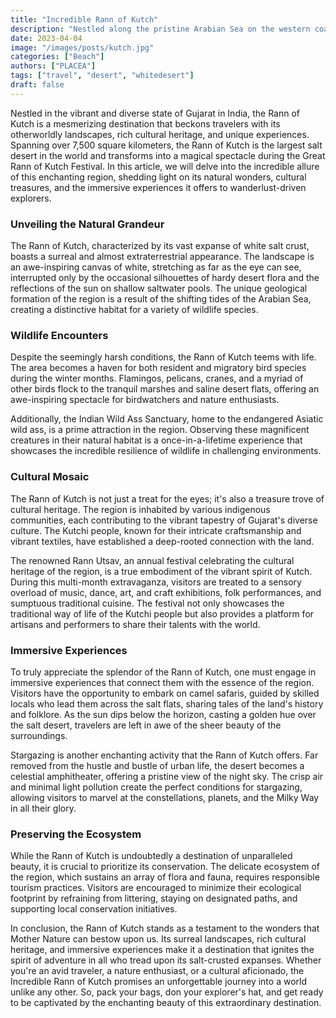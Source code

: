 ```yaml
---
title: "Incredible Rann of Kutch"
description: "Nestled along the pristine Arabian Sea on the western coast of India, Goa stands as a testament to the perfect blend of natural beauty."
date: 2023-04-04
image: "/images/posts/kutch.jpg"
categories: ["Beach"]
authors: ["PLACEA"]
tags: ["travel", "desert", "whitedesert"]
draft: false
---
```


Nestled in the vibrant and diverse state of Gujarat in India, the Rann of Kutch is a mesmerizing destination that beckons travelers with its otherworldly landscapes, rich cultural heritage, and unique experiences. Spanning over 7,500 square kilometers, the Rann of Kutch is the largest salt desert in the world and transforms into a magical spectacle during the Great Rann of Kutch Festival. In this article, we will delve into the incredible allure of this enchanting region, shedding light on its natural wonders, cultural treasures, and the immersive experiences it offers to wanderlust-driven explorers.


### Unveiling the Natural Grandeur

The Rann of Kutch, characterized by its vast expanse of white salt crust, boasts a surreal and almost extraterrestrial appearance. The landscape is an awe-inspiring canvas of white, stretching as far as the eye can see, interrupted only by the occasional silhouettes of hardy desert flora and the reflections of the sun on shallow saltwater pools. The unique geological formation of the region is a result of the shifting tides of the Arabian Sea, creating a distinctive habitat for a variety of wildlife species.


### Wildlife Encounters

Despite the seemingly harsh conditions, the Rann of Kutch teems with life. The area becomes a haven for both resident and migratory bird species during the winter months. Flamingos, pelicans, cranes, and a myriad of other birds flock to the tranquil marshes and saline desert flats, offering an awe-inspiring spectacle for birdwatchers and nature enthusiasts.

Additionally, the Indian Wild Ass Sanctuary, home to the endangered Asiatic wild ass, is a prime attraction in the region. Observing these magnificent creatures in their natural habitat is a once-in-a-lifetime experience that showcases the incredible resilience of wildlife in challenging environments.


### Cultural Mosaic

The Rann of Kutch is not just a treat for the eyes; it's also a treasure trove of cultural heritage. The region is inhabited by various indigenous communities, each contributing to the vibrant tapestry of Gujarat's diverse culture. The Kutchi people, known for their intricate craftsmanship and vibrant textiles, have established a deep-rooted connection with the land.

The renowned Rann Utsav, an annual festival celebrating the cultural heritage of the region, is a true embodiment of the vibrant spirit of Kutch. During this multi-month extravaganza, visitors are treated to a sensory overload of music, dance, art, and craft exhibitions, folk performances, and sumptuous traditional cuisine. The festival not only showcases the traditional way of life of the Kutchi people but also provides a platform for artisans and performers to share their talents with the world.


### Immersive Experiences

To truly appreciate the splendor of the Rann of Kutch, one must engage in immersive experiences that connect them with the essence of the region. Visitors have the opportunity to embark on camel safaris, guided by skilled locals who lead them across the salt flats, sharing tales of the land's history and folklore. As the sun dips below the horizon, casting a golden hue over the salt desert, travelers are left in awe of the sheer beauty of the surroundings.

Stargazing is another enchanting activity that the Rann of Kutch offers. Far removed from the hustle and bustle of urban life, the desert becomes a celestial amphitheater, offering a pristine view of the night sky. The crisp air and minimal light pollution create the perfect conditions for stargazing, allowing visitors to marvel at the constellations, planets, and the Milky Way in all their glory.

### Preserving the Ecosystem

While the Rann of Kutch is undoubtedly a destination of unparalleled beauty, it is crucial to prioritize its conservation. The delicate ecosystem of the region, which sustains an array of flora and fauna, requires responsible tourism practices. Visitors are encouraged to minimize their ecological footprint by refraining from littering, staying on designated paths, and supporting local conservation initiatives.

In conclusion, the Rann of Kutch stands as a testament to the wonders that Mother Nature can bestow upon us. Its surreal landscapes, rich cultural heritage, and immersive experiences make it a destination that ignites the spirit of adventure in all who tread upon its salt-crusted expanses. Whether you're an avid traveler, a nature enthusiast, or a cultural aficionado, the Incredible Rann of Kutch promises an unforgettable journey into a world unlike any other. So, pack your bags, don your explorer's hat, and get ready to be captivated by the enchanting beauty of this extraordinary destination.